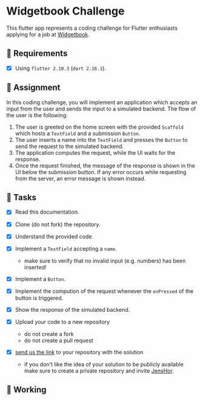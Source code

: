 # Widgetbook Challenge

This flutter app represents a coding challenge for Flutter enthusiasts applying for a job at [Widgetbook](https://widgetbook.io).

## 🔧 Requirements

- [x] Using `flutter 2.10.3` (`dart 2.16.1`).

## 🚀 Assignment

In this coding challenge, you will implement an application which accepts an input from the user and sends the input to a simulated backend. The flow of the user is the following:

1. The user is greeted on the home screen with the provided `Scaffold` which hosts a `TextField` and a submission `Button`.
1. The user inserts a name into the `TextField` and presses the `Button` to send the request to the simulated backend.
1. The application computes the request, while the UI waits for the response.
1. Once the request finished, the message of the response is shown in the UI below the submission button. If any error occurs while requesting from the server, an error message is shown instead.

## 🏅 Tasks

- [x] Read this documentation.
- [x] Clone (do not fork) the repository.
- [x] Understand the provided code.
- [x] Implement a `TextField` accepting a `name`.

  - make sure to verify that no invalid input (e.g. numbers) has been inserted!

- [x] Implement a `Button`.
- [x] Implement the compution of the request whenever the `onPressed` of the button is triggered.
- [x] Show the response of the simulated backend.
- [x] Upload your code to a new repository
  - do not create a fork
  - do not create a pull request
- [x] [send us the link](mailto:jens@widgetbook.io) to your repository with the solution
  - if you don't like the idea of your solution to be publicly available make sure to create a private repository and invite [JensHor](https://github.com/jenshor).

## 📱 Working
